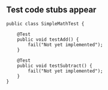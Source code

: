 ##  Test code stubs appear

```
public class SimpleMathTest {

	@Test
	public void testAdd() {
		fail("Not yet implemented");
	}

	@Test
	public void testSubtract() {
		fail("Not yet implemented");
	}
}
```
